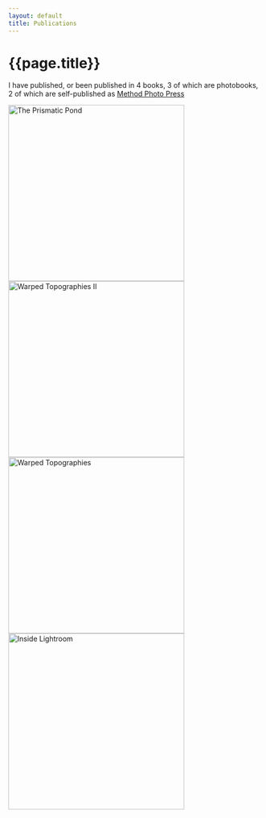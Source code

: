 ```yaml
---
layout: default
title: Publications
---
```


# {{page.title}}

I have published, or been published in 4 books, 3 of which are photobooks, 2 of which are self-published as [Method Photo Press](https://methodphotopress.uk)

<article class="container">
	<div class="item right">
		<a href="apps">
			<img src="/method/assets/thumbs/publications.jpg" width="350px" height="350px" alt="The Prismatic Pond" />
		</a>
	</div>
	<div class="item rightimage">
		<a href="web">
			<img src="/method/assets/thumbs/warpedtopographiesii.jpg" width="350px" height="350px" alt="Warped Topographies II" />
		</a>
	</div>
</article>	

<article class="container">
		<div class="item right">
		<a href="books">
			<img src="/method/assets/thumbs/warpedtopographies.jpg" width="350px" height="350px" alt="Warped Topographies" />
		</a>
	</div>
	<div class="item">
		<a href="publications">
			<img src="/method/assets/thumbs/insidelightroom.jpg" width="350px" height="350px" alt="Inside Lightroom" />
		</a>
	</div>
</article>